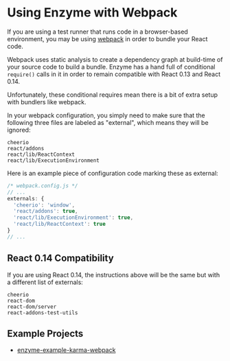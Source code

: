 # Using Enzyme with Webpack

If you are using a test runner that runs code in a browser-based environment, you may be using
[webpack]() in order to bundle your React code.

Webpack uses static analysis to create a dependency graph at build-time of your source code to
build a bundle. Enzyme has a hand full of conditional `require()` calls in it in order to remain
compatible with React 0.13 and React 0.14.

Unfortunately, these conditional requires mean there is a bit of extra setup with bundlers like
webpack.

In your webpack configuration, you simply need to make sure that the following three files are
labeled as "external", which means they will be ignored:

```
cheerio
react/addons
react/lib/ReactContext
react/lib/ExecutionEnvironment
```

Here is an example piece of configuration code marking these as external:

```js
/* webpack.config.js */
// ...
externals: {
  'cheerio': 'window',
  'react/addons': true,
  'react/lib/ExecutionEnvironment': true,
  'react/lib/ReactContext': true
}
// ...
```

## React 0.14 Compatibility

If you are using React 0.14, the instructions above will be the same but with a different list of
externals:

```
cheerio
react-dom
react-dom/server
react-addons-test-utils
```


## Example Projects

- [enzyme-example-karma-webpack](https://github.com/lelandrichardson/enzyme-example-karma-webpack)
